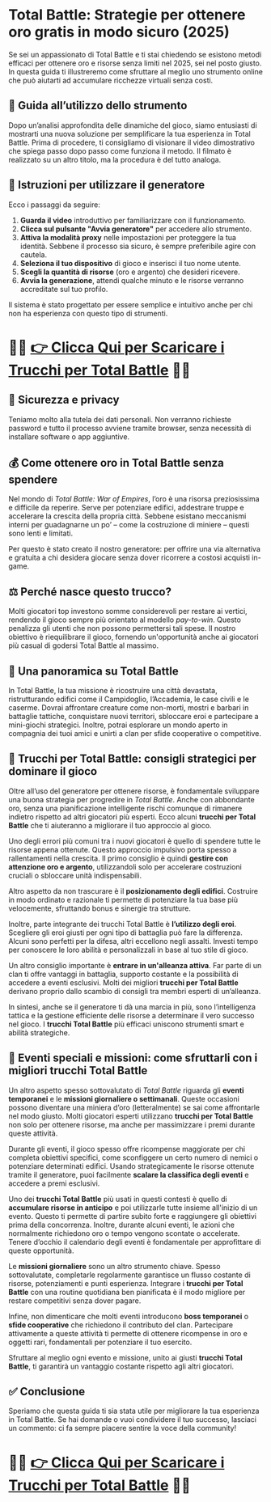 # Total Battle: Strategie per ottenere oro gratis in modo sicuro (2025)

Se sei un appassionato di Total Battle e ti stai chiedendo se esistono metodi efficaci per ottenere oro e risorse senza limiti nel 2025, sei nel posto giusto. In questa guida ti illustreremo come sfruttare al meglio uno strumento online che può aiutarti ad accumulare ricchezze virtuali senza costi.

## 🎥 Guida all’utilizzo dello strumento

Dopo un’analisi approfondita delle dinamiche del gioco, siamo entusiasti di mostrarti una nuova soluzione per semplificare la tua esperienza in Total Battle. Prima di procedere, ti consigliamo di visionare il video dimostrativo che spiega passo dopo passo come funziona il metodo. Il filmato è realizzato su un altro titolo, ma la procedura è del tutto analoga.

## 🧩 Istruzioni per utilizzare il generatore

Ecco i passaggi da seguire:

1. **Guarda il video** introduttivo per familiarizzare con il funzionamento.
2. **Clicca sul pulsante "Avvia generatore"** per accedere allo strumento.
3. **Attiva la modalità proxy** nelle impostazioni per proteggere la tua identità. Sebbene il processo sia sicuro, è sempre preferibile agire con cautela.
4. **Seleziona il tuo dispositivo** di gioco e inserisci il tuo nome utente.
5. **Scegli la quantità di risorse** (oro e argento) che desideri ricevere.
6. **Avvia la generazione**, attendi qualche minuto e le risorse verranno accreditate sul tuo profilo.

Il sistema è stato progettato per essere semplice e intuitivo anche per chi non ha esperienza con questo tipo di strumenti.

# 🔴🔴 **[👉 Clicca Qui per Scaricare i Trucchi per Total Battle](https://tinyurl.com/GlitchMobile)** 🔴🔴

## 🔐 Sicurezza e privacy

Teniamo molto alla tutela dei dati personali. Non verranno richieste password e tutto il processo avviene tramite browser, senza necessità di installare software o app aggiuntive.

## 💰 Come ottenere oro in Total Battle senza spendere

Nel mondo di *Total Battle: War of Empires*, l’oro è una risorsa preziosissima e difficile da reperire. Serve per potenziare edifici, addestrare truppe e accelerare la crescita della propria città. Sebbene esistano meccanismi interni per guadagnarne un po’ – come la costruzione di miniere – questi sono lenti e limitati.

Per questo è stato creato il nostro generatore: per offrire una via alternativa e gratuita a chi desidera giocare senza dover ricorrere a costosi acquisti in-game.

## ⚖️ Perché nasce questo trucco?

Molti giocatori top investono somme considerevoli per restare ai vertici, rendendo il gioco sempre più orientato al modello *pay-to-win*. Questo penalizza gli utenti che non possono permettersi tali spese. Il nostro obiettivo è riequilibrare il gioco, fornendo un'opportunità anche ai giocatori più casual di godersi Total Battle al massimo.

## 🏰 Una panoramica su Total Battle

In Total Battle, la tua missione è ricostruire una città devastata, ristrutturando edifici come il Campidoglio, l’Accademia, le case civili e le caserme. Dovrai affrontare creature come non-morti, mostri e barbari in battaglie tattiche, conquistare nuovi territori, sbloccare eroi e partecipare a mini-giochi strategici. Inoltre, potrai esplorare un mondo aperto in compagnia dei tuoi amici e unirti a clan per sfide cooperative o competitive.

## 🧠 Trucchi per Total Battle: consigli strategici per dominare il gioco

Oltre all’uso del generatore per ottenere risorse, è fondamentale sviluppare una buona strategia per progredire in *Total Battle*. Anche con abbondante oro, senza una pianificazione intelligente rischi comunque di rimanere indietro rispetto ad altri giocatori più esperti. Ecco alcuni **trucchi per Total Battle** che ti aiuteranno a migliorare il tuo approccio al gioco.

Uno degli errori più comuni tra i nuovi giocatori è quello di spendere tutte le risorse appena ottenute. Questo approccio impulsivo porta spesso a rallentamenti nella crescita. Il primo consiglio è quindi **gestire con attenzione oro e argento**, utilizzandoli solo per accelerare costruzioni cruciali o sbloccare unità indispensabili.

Altro aspetto da non trascurare è il **posizionamento degli edifici**. Costruire in modo ordinato e razionale ti permette di potenziare la tua base più velocemente, sfruttando bonus e sinergie tra strutture.

Inoltre, parte integrante dei trucchi Total Battle è **l’utilizzo degli eroi**. Scegliere gli eroi giusti per ogni tipo di battaglia può fare la differenza. Alcuni sono perfetti per la difesa, altri eccellono negli assalti. Investi tempo per conoscere le loro abilità e personalizzali in base al tuo stile di gioco.

Un altro consiglio importante è **entrare in un'alleanza attiva**. Far parte di un clan ti offre vantaggi in battaglia, supporto costante e la possibilità di accedere a eventi esclusivi. Molti dei migliori **trucchi per Total Battle** derivano proprio dallo scambio di consigli tra membri esperti di un’alleanza.

In sintesi, anche se il generatore ti dà una marcia in più, sono l’intelligenza tattica e la gestione efficiente delle risorse a determinare il vero successo nel gioco. I **trucchi Total Battle** più efficaci uniscono strumenti smart e abilità strategiche.

## 🎯 Eventi speciali e missioni: come sfruttarli con i migliori trucchi Total Battle

Un altro aspetto spesso sottovalutato di *Total Battle* riguarda gli **eventi temporanei** e le **missioni giornaliere o settimanali**. Queste occasioni possono diventare una miniera d’oro (letteralmente) se sai come affrontarle nel modo giusto. Molti giocatori esperti utilizzano **trucchi per Total Battle** non solo per ottenere risorse, ma anche per massimizzare i premi durante queste attività.

Durante gli eventi, il gioco spesso offre ricompense maggiorate per chi completa obiettivi specifici, come sconfiggere un certo numero di nemici o potenziare determinati edifici. Usando strategicamente le risorse ottenute tramite il generatore, puoi facilmente **scalare la classifica degli eventi** e accedere a premi esclusivi.

Uno dei **trucchi Total Battle** più usati in questi contesti è quello di **accumulare risorse in anticipo** e poi utilizzarle tutte insieme all'inizio di un evento. Questo ti permette di partire subito forte e raggiungere gli obiettivi prima della concorrenza. Inoltre, durante alcuni eventi, le azioni che normalmente richiedono oro o tempo vengono scontate o accelerate. Tenere d’occhio il calendario degli eventi è fondamentale per approfittare di queste opportunità.

Le **missioni giornaliere** sono un altro strumento chiave. Spesso sottovalutate, completarle regolarmente garantisce un flusso costante di risorse, potenziamenti e punti esperienza. Integrare i **trucchi per Total Battle** con una routine quotidiana ben pianificata è il modo migliore per restare competitivi senza dover pagare.

Infine, non dimenticare che molti eventi introducono **boss temporanei** o **sfide cooperative** che richiedono il contributo del clan. Partecipare attivamente a queste attività ti permette di ottenere ricompense in oro e oggetti rari, fondamentali per potenziare il tuo esercito.

Sfruttare al meglio ogni evento e missione, unito ai giusti **trucchi Total Battle**, ti garantirà un vantaggio costante rispetto agli altri giocatori.

## ✅ Conclusione

Speriamo che questa guida ti sia stata utile per migliorare la tua esperienza in Total Battle. Se hai domande o vuoi condividere il tuo successo, lasciaci un commento: ci fa sempre piacere sentire la voce della community!

# 🔴🔴 **[👉 Clicca Qui per Scaricare i Trucchi per Total Battle](https://tinyurl.com/GlitchMobile)** 🔴🔴
